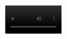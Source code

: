 
<p align="start">
  <video src='https://github.com/pcox3/UI-Animation-Project#:~:text=last%20week-,video.mp4,-Add%20files%20via' width=180/>
  <img src="https://github.com/pcox3/UI-Animation-Project#:~:text=last%20week-,video.mp4,-Add%20files%20via" alt="Image 1" width="200"/>
  <img src="https://github.com/pcox3/UI-Animation-Project/blob/main/img1.png?raw=true" alt="Image 1" width="200"/>
  <img src="https://github.com/pcox3/UI-Animation-Project/blob/main/img2.png?raw=true" alt="Image 2" width="200"/>
  <img src="https://github.com/pcox3/UI-Animation-Project/blob/main/img3.png?raw=true" alt="Image 3" width="200"/>
</p>
